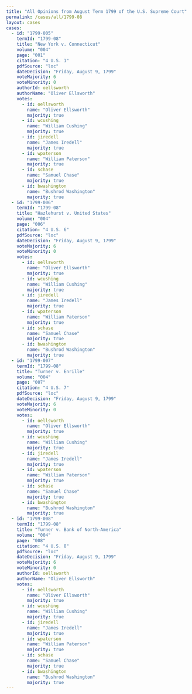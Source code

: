 ```yaml
---
title: "All Opinions from August Term 1799 of the U.S. Supreme Court"
permalink: /cases/all/1799-08
layout: cases
cases:
  - id: "1799-005"
    termId: "1799-08"
    title: "New York v. Connecticut"
    volume: "004"
    page: "001"
    citation: "4 U.S. 1"
    pdfSource: "loc"
    dateDecision: "Friday, August 9, 1799"
    voteMajority: 6
    voteMinority: 0
    authorId: oellsworth
    authorName: "Oliver Ellsworth"
    votes:
      - id: oellsworth
        name: "Oliver Ellsworth"
        majority: true
      - id: wcushing
        name: "William Cushing"
        majority: true
      - id: jiredell
        name: "James Iredell"
        majority: true
      - id: wpaterson
        name: "William Paterson"
        majority: true
      - id: schase
        name: "Samuel Chase"
        majority: true
      - id: bwashington
        name: "Bushrod Washington"
        majority: true
  - id: "1799-006"
    termId: "1799-08"
    title: "Hazlehurst v. United States"
    volume: "004"
    page: "006"
    citation: "4 U.S. 6"
    pdfSource: "loc"
    dateDecision: "Friday, August 9, 1799"
    voteMajority: 6
    voteMinority: 0
    votes:
      - id: oellsworth
        name: "Oliver Ellsworth"
        majority: true
      - id: wcushing
        name: "William Cushing"
        majority: true
      - id: jiredell
        name: "James Iredell"
        majority: true
      - id: wpaterson
        name: "William Paterson"
        majority: true
      - id: schase
        name: "Samuel Chase"
        majority: true
      - id: bwashington
        name: "Bushrod Washington"
        majority: true
  - id: "1799-007"
    termId: "1799-08"
    title: "Turner v. Enrille"
    volume: "004"
    page: "007"
    citation: "4 U.S. 7"
    pdfSource: "loc"
    dateDecision: "Friday, August 9, 1799"
    voteMajority: 6
    voteMinority: 0
    votes:
      - id: oellsworth
        name: "Oliver Ellsworth"
        majority: true
      - id: wcushing
        name: "William Cushing"
        majority: true
      - id: jiredell
        name: "James Iredell"
        majority: true
      - id: wpaterson
        name: "William Paterson"
        majority: true
      - id: schase
        name: "Samuel Chase"
        majority: true
      - id: bwashington
        name: "Bushrod Washington"
        majority: true
  - id: "1799-008"
    termId: "1799-08"
    title: "Turner v. Bank of North-America"
    volume: "004"
    page: "008"
    citation: "4 U.S. 8"
    pdfSource: "loc"
    dateDecision: "Friday, August 9, 1799"
    voteMajority: 6
    voteMinority: 0
    authorId: oellsworth
    authorName: "Oliver Ellsworth"
    votes:
      - id: oellsworth
        name: "Oliver Ellsworth"
        majority: true
      - id: wcushing
        name: "William Cushing"
        majority: true
      - id: jiredell
        name: "James Iredell"
        majority: true
      - id: wpaterson
        name: "William Paterson"
        majority: true
      - id: schase
        name: "Samuel Chase"
        majority: true
      - id: bwashington
        name: "Bushrod Washington"
        majority: true
---
```

